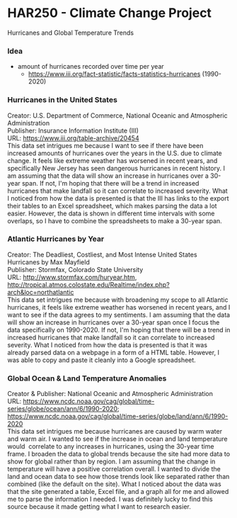 # HAR250 - Climate Change Project
Hurricanes and Global Temperature Trends

### Idea
- amount of hurricanes recorded over time per year
	- https://www.iii.org/fact-statistic/facts-statistics-hurricanes (1990-2020)

### Hurricanes in the United States
Creator: U.S. Department of Commerce, National Oceanic and Atmospheric Administration <br />
Publisher: Insurance Information Institute (III) <br />
URL: https://www.iii.org/table-archive/20454 <br />
This data set intrigues me because I want to see if there have been increased amounts of hurricanes over the years in the U.S. due to climate change. It feels like extreme weather has worsened in recent years, and specifically New Jersey has seen dangerous hurricanes in recent history. I am assuming that the data will show an increase in hurricanes over a 30-year span. If not, I'm hoping that there will be a trend in increased hurricanes that make landfall so it can correlate to increased severity. What I noticed from how the data is presented is that the III has links to the export their tables to an Excel spreadsheet, which makes parsing the data a lot easier. However, the data is shown in different time intervals with some overlaps, so I have to combine the spreadsheets to make a 30-year span.

### Atlantic Hurricanes by Year
Creator: The Deadliest, Costliest, and Most Intense United States Hurricanes by Max Mayfield <br />
Publisher: Stormfax, Colorado State University <br />
URL: http://www.stormfax.com/huryear.htm, http://tropical.atmos.colostate.edu/Realtime/index.php?arch&loc=northatlantic <br />
This data set intrigues me because with broadening my scope to all Atlantic hurricanes, it feels like extreme weather has worsened in recent years, and I want to see if the data agrees to my sentiments. I am assuming that the data will show an increase in hurricanes over a 30-year span once I focus the data specifically on 1990-2020. If not, I'm hoping that there will be a trend in increased hurricanes that make landfall so it can correlate to increased severity. What I noticed from how the data is presented is that it was already parsed data on a webpage in a form of a HTML table. However, I was able to copy and paste it cleanly into a Google spreadsheet.

### Global Ocean & Land Temperature Anomalies
Creator & Publisher: National Oceanic and Atmospheric Administration <br />
URL: https://www.ncdc.noaa.gov/cag/global/time-series/globe/ocean/ann/6/1990-2020; https://www.ncdc.noaa.gov/cag/global/time-series/globe/land/ann/6/1990-2020 <br />
This data set intrigues me because hurricanes are caused by warm water and warm air. I wanted to see if the increase in ocean and land temperature would 
correlate to any increases in hurricanes, using the 30-year time frame. I broaden the data to global trends because the site had more data to show for global rather than by region. I am assuming that the change in temperature will have a positive correlation overall. I wanted to divide the land and ocean data to see how those trends look like separated rather than combined (like the default on the site). What I noticed about the data was that the site generated a table, Excel file, and a graph all for me and allowed me to parse the information I needed. I was definitely lucky to find this source because it made getting what I want to research easier. 
